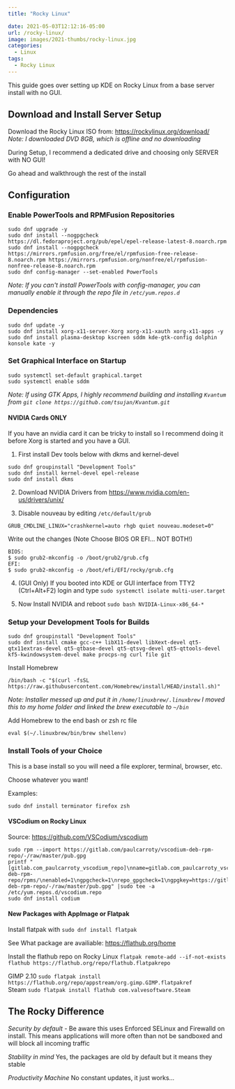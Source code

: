 ```yaml
---
title: "Rocky Linux"

date: 2021-05-03T12:12:16-05:00
url: /rocky-linux/
image: images/2021-thumbs/rocky-linux.jpg
categories:
  - Linux
tags:
  - Rocky Linux
---
```

This guide goes over setting up KDE on Rocky Linux from a base server install with no GUI. 
<!--more-->

## Download and Install Server Setup

Download the Rocky Linux ISO from: <https://rockylinux.org/download/>  
_Note: I downloaded DVD 8GB, which is offline and no downloading_ 

During Setup, I recommend a dedicated drive and choosing only SERVER with NO GUI! 

Go ahead and walkthrough the rest of the install

## Configuration

### Enable PowerTools and RPMFusion Repositories

```
sudo dnf upgrade -y
sudo dnf install --nogpgcheck https://dl.fedoraproject.org/pub/epel/epel-release-latest-8.noarch.rpm
sudo dnf install --nogpgcheck https://mirrors.rpmfusion.org/free/el/rpmfusion-free-release-8.noarch.rpm https://mirrors.rpmfusion.org/nonfree/el/rpmfusion-nonfree-release-8.noarch.rpm
sudo dnf config-manager --set-enabled PowerTools
```
_Note: If you can't install PowerTools with config-manager, you can manually enable it through the repo file in `/etc/yum.repos.d`_

### Dependencies

```
sudo dnf update -y
sudo dnf install xorg-x11-server-Xorg xorg-x11-xauth xorg-x11-apps -y
sudo dnf install plasma-desktop kscreen sddm kde-gtk-config dolphin konsole kate -y
```

### Set Graphical Interface on Startup

```
sudo systemctl set-default graphical.target
sudo systemctl enable sddm
```

_Note: If using GTK Apps, I highly recommend building and installing `Kvantum` from `git clone https://github.com/tsujan/Kvantum.git`_

#### NVIDIA Cards ONLY

If you have an nvidia card it can be tricky to install so I recommend doing it before Xorg is started and you have a GUI. 

1. First install Dev tools below with dkms and kernel-devel

```
sudo dnf groupinstall "Development Tools"
sudo dnf install kernel-devel epel-release
sudo dnf install dkms
```

2. Download NVIDIA Drivers from <https://www.nvidia.com/en-us/drivers/unix/>

3. Disable nouveau by editing `/etc/default/grub`

```
GRUB_CMDLINE_LINUX="crashkernel=auto rhgb quiet nouveau.modeset=0"
```

Write out the changes (Note Choose BIOS OR EFI... NOT BOTH!)

```
BIOS:
$ sudo grub2-mkconfig -o /boot/grub2/grub.cfg
EFI:
$ sudo grub2-mkconfig -o /boot/efi/EFI/rocky/grub.cfg
```

4. (GUI Only) If you booted into KDE or GUI interface from TTY2 (Ctrl+Alt+F2) login and type `sudo systemctl isolate multi-user.target`

5. Now Install NVIDIA and reboot `sudo bash NVIDIA-Linux-x86_64-*`

### Setup your Development Tools for Builds

```
sudo dnf groupinstall "Development Tools"
sudo dnf install cmake gcc-c++ libX11-devel libXext-devel qt5-qtx11extras-devel qt5-qtbase-devel qt5-qtsvg-devel qt5-qttools-devel kf5-kwindowsystem-devel make procps-ng curl file git
```

Install Homebrew

```
/bin/bash -c "$(curl -fsSL https://raw.githubusercontent.com/Homebrew/install/HEAD/install.sh)"
```

_Note: Installer messed up and put it in `/home/linuxbrew/.linuxbrew` I moved this to my home folder and linked the brew executable to `~/bin`_

Add Homebrew to the end bash or zsh rc file

```
eval $(~/.linuxbrew/bin/brew shellenv)
```


### Install Tools of your Choice

This is a base install so you will need a file explorer, terminal, browser, etc. 

Choose whatever you want! 

Examples: 
```
sudo dnf install terminator firefox zsh
```

#### VSCodium on Rocky Linux 

Source: <https://github.com/VSCodium/vscodium>

```
sudo rpm --import https://gitlab.com/paulcarroty/vscodium-deb-rpm-repo/-/raw/master/pub.gpg
printf "[gitlab.com_paulcarroty_vscodium_repo]\nname=gitlab.com_paulcarroty_vscodium_repo\nbaseurl=https://paulcarroty.gitlab.io/vscodium-deb-rpm-repo/rpms/\nenabled=1\ngpgcheck=1\nrepo_gpgcheck=1\ngpgkey=https://gitlab.com/paulcarroty/vscodium-deb-rpm-repo/-/raw/master/pub.gpg" |sudo tee -a /etc/yum.repos.d/vscodium.repo
sudo dnf install codium
```

#### New Packages with AppImage or Flatpak

Install flatpak with `sudo dnf install flatpak`

See What package are availiable: <https://flathub.org/home>

Install the flathub repo on Rocky Linux `flatpak remote-add --if-not-exists flathub https://flathub.org/repo/flathub.flatpakrepo`

GIMP 2.10 `sudo flatpak install https://flathub.org/repo/appstream/org.gimp.GIMP.flatpakref`  
Steam `sudo flatpak install flathub com.valvesoftware.Steam`

## The Rocky Difference

*Security by default* - Be aware this uses Enforced SELinux and Firewalld on install. This means applications will more often than not be sandboxed and will block all incoming traffic

*Stability in mind* Yes, the packages are old by default but it means they stable

*Productivity Machine* No constant updates, it just works...

